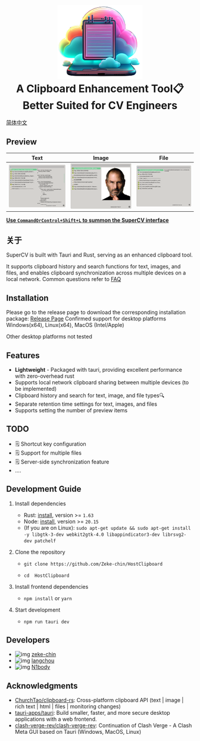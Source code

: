 <h1 align="center">
  <img src="./client/supercv-vue/src-tauri/icons/app.png" alt="SuperCV" width="228" />
  <br>
  A Clipboard Enhancement Tool📋
  <br>
  Better Suited for CV Engineers
  <br>
</h1>

[简体中文](README.md)

## Preview

|                Text                |              Image               |               File                |
| :--------------------------------: | :------------------------------: | :-------------------------------: |
| ![text](./docs/imgs/show_text.png) | ![img](./docs/imgs/show_img.png) | ![img](./docs/imgs/show_file.png) |

**<u>Use `CommandOrControl+Shift+L` to summon the SuperCV interface</u>**

## 关于

SuperCV is built with Tauri and Rust, serving as an enhanced clipboard tool. 

It supports clipboard history and search functions for text, images, and files, and enables clipboard synchronization across multiple devices on a local network.
Common questions refer to [FAQ](./docs/faq.md)

## Installation

Please go to the release page to download the corresponding installation package: [Release Page](https://github.com/Zeke-chin/HostClipboard/releases) 
Confirmed support for desktop platforms Windows(x64), Linux(x64), MacOS (Intel/Apple)

Other desktop platforms not tested

## Features

- **Lightweight** - Packaged with tauri, providing excellent performance with zero-overhead rust
- Supports local network clipboard sharing between multiple devices (to be implemented)
- Clipboard history and search for text, image, and file types🔍
- Separate retention time settings for text, images, and files
- Supports setting the number of preview items

## TODO

- 🗒️ Shortcut key configuration
- 🗒️ Support for multiple files
- 🗒️ Server-side synchronization feature
- ....

## Development Guide

1. Install dependencies
   - Rust: [install](https://www.rust-lang.org/tools/install), version >= `1.63`
   - Node: [install](https://nodejs.org/en/download/package-manager), version >= `20.15`
   - (If you are on Linux): `sudo apt-get update && sudo apt-get install -y libgtk-3-dev webkit2gtk-4.0 libappindicator3-dev librsvg2-dev patchelf`
2. Clone the repository

   - `git clone https://github.com/Zeke-chin/HostClipboard`

   - `cd  HostClipboard`

3. Install frontend dependencies
   - `npm install` or `yarn`
4. Start development
   - `npm run tauri dev`

<!DOCTYPE html>
<html lang="en">
<head>
    <meta charset="UTF-8">
    <meta name="viewport" content="width=device-width, initial-scale=1.0">
</head>
<body>
    <h2>Developers</h2>
    <ul class="developer-list">
        <li class="developer-item">
            <img src="https://avatars.githubusercontent.com/u/84116651?v=4" alt="img" width="75" height="75">
            <a href="https://github.com/zeke-chin" class="name">zeke-chin</a>
        </li>
        <li class="developer-item">
            <img src="https://avatars.githubusercontent.com/u/71913459?v=4" alt="img" width="75" height="75">
            <a href="https://github.com/langchou" class="name">langchou</a>
        </li>
        <li class="developer-item">
            <img src="https://avatars.githubusercontent.com/u/74230079?v=4" alt="img" width="75" height="75">
            <a href="https://github.com/N1body" class="name">N1body</a>
        </li>
    </ul>
</body>
</html>

## Acknowledgments

- [ChurchTao/clipboard-rs](https://github.com/ChurchTao/clipboard-rs): Cross-platform clipboard API (text | image | rich text | html | files | monitoring changes)
- [tauri-apps/tauri](https://github.com/tauri-apps/tauri): Build smaller, faster, and more secure desktop applications with a web frontend.
- [clash-verge-rev/clash-verge-rev](https://github.com/clash-verge-rev/clash-verge-rev): Continuation of Clash Verge - A Clash Meta GUI based on Tauri (Windows, MacOS, Linux)
